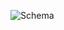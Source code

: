 <!-- .slide: data-background-image="css/theme/images/bg-graphics.jpg"> -->
<!-- .slide: data-background-size="cover"> -->

![Schema](img/stakeholders.jpg)